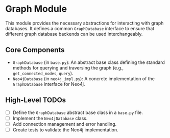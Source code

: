 # Graph Module

This module provides the necessary abstractions for interacting with graph databases. It defines a common `GraphDatabase` interface to ensure that different graph database backends can be used interchangeably.

## Core Components

- `GraphDatabase` (in `base.py`): An abstract base class defining the standard methods for querying and traversing the graph (e.g., `get_connected_nodes`, `query`).
- `Neo4jDatabase` (in `neo4j_impl.py`): A concrete implementation of the `GraphDatabase` interface for Neo4j.

## High-Level TODOs

- [ ] Define the `GraphDatabase` abstract base class in a `base.py` file.
- [ ] Implement the `Neo4jDatabase` class.
- [ ] Add connection management and error handling.
- [ ] Create tests to validate the Neo4j implementation.
